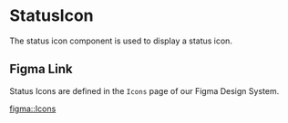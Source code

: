 <script lang="ts" setup>
import { StatusIcon } from '@cypress-design/vue-statusicon'
</script>

# StatusIcon

<DemoWrapper>
	<div class="flex gap-[16px]">
		<StatusIcon status="passed" />
		<StatusIcon status="cancelled" />
		<StatusIcon status="errored" />
		<StatusIcon status="running" />
	</div>
</DemoWrapper>

The status icon component is used to display a status icon.

## Figma Link

Status Icons are defined in the `Icons` page of our Figma Design System.

[figma::Icons](https://www.figma.com/file/1WJ3GVQyMV5e7xVxPg3yID/Design-System%2C-v1.x---%40latest?type=design&node-id=969-9732&t=31Ux0Tiv1c3LsT2Q-11)
